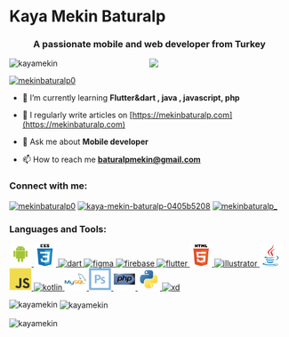# Kaya Mekin Baturalp

<h3 align="center">A passionate mobile and web developer from Turkey</h3>

<div style="width:100%; margin:0 auto;">

<img style="width:50%;" align="right" src="https://thumbs.gfycat.com/ExemplaryFairFeline-max-1mb.gif" >

</div>

<p align="left"> <img src="https://komarev.com/ghpvc/?username=kayamekin&label=Profile%20views&color=0e75b6&style=flat" alt="kayamekin" /> </p>

<p align="left"> <a href="https://twitter.com/mekinbaturalp0" target="blank"><img src="https://img.shields.io/twitter/follow/mekinbaturalp0?logo=twitter&style=for-the-badge" alt="mekinbaturalp0" /></a> </p>

- 🌱 I’m currently learning **Flutter&dart , java , javascript, php**

- 📝 I regularly write articles on [https://mekinbaturalp.com](https://mekinbaturalp.com)

- 💬 Ask me about **Mobile developer**

- 📫 How to reach me **baturalpmekin@gmail.com**

<h3 align="left">Connect with me:</h3>
<p align="left">
<a href="https://twitter.com/mekinbaturalp0" target="blank"><img align="center" src="https://raw.githubusercontent.com/rahuldkjain/github-profile-readme-generator/master/src/images/icons/Social/twitter.svg" alt="mekinbaturalp0" height="30" width="40" /></a>
<a href="https://linkedin.com/in/kaya-mekin-baturalp-0405b5208" target="blank"><img align="center" src="https://raw.githubusercontent.com/rahuldkjain/github-profile-readme-generator/master/src/images/icons/Social/linked-in-alt.svg" alt="kaya-mekin-baturalp-0405b5208" height="30" width="40" /></a>
<a href="https://instagram.com/mekinbaturalp_" target="blank"><img align="center" src="https://raw.githubusercontent.com/rahuldkjain/github-profile-readme-generator/master/src/images/icons/Social/instagram.svg" alt="mekinbaturalp_" height="30" width="40" /></a>
</p>

<h3 align="left">Languages and Tools:</h3>
<p align="left"> <a href="https://developer.android.com" target="_blank" rel="noreferrer"> <img src="https://raw.githubusercontent.com/devicons/devicon/master/icons/android/android-original-wordmark.svg" alt="android" width="40" height="40"/> </a> <a href="https://www.w3schools.com/css/" target="_blank" rel="noreferrer"> <img src="https://raw.githubusercontent.com/devicons/devicon/master/icons/css3/css3-original-wordmark.svg" alt="css3" width="40" height="40"/> </a> <a href="https://dart.dev" target="_blank" rel="noreferrer"> <img src="https://www.vectorlogo.zone/logos/dartlang/dartlang-icon.svg" alt="dart" width="40" height="40"/> </a> <a href="https://www.figma.com/" target="_blank" rel="noreferrer"> <img src="https://www.vectorlogo.zone/logos/figma/figma-icon.svg" alt="figma" width="40" height="40"/> </a> <a href="https://firebase.google.com/" target="_blank" rel="noreferrer"> <img src="https://www.vectorlogo.zone/logos/firebase/firebase-icon.svg" alt="firebase" width="40" height="40"/> </a> <a href="https://flutter.dev" target="_blank" rel="noreferrer"> <img src="https://www.vectorlogo.zone/logos/flutterio/flutterio-icon.svg" alt="flutter" width="40" height="40"/> </a> <a href="https://www.w3.org/html/" target="_blank" rel="noreferrer"> <img src="https://raw.githubusercontent.com/devicons/devicon/master/icons/html5/html5-original-wordmark.svg" alt="html5" width="40" height="40"/> </a> <a href="https://www.adobe.com/in/products/illustrator.html" target="_blank" rel="noreferrer"> <img src="https://www.vectorlogo.zone/logos/adobe_illustrator/adobe_illustrator-icon.svg" alt="illustrator" width="40" height="40"/> </a> <a href="https://www.java.com" target="_blank" rel="noreferrer"> <img src="https://raw.githubusercontent.com/devicons/devicon/master/icons/java/java-original.svg" alt="java" width="40" height="40"/> </a> <a href="https://developer.mozilla.org/en-US/docs/Web/JavaScript" target="_blank" rel="noreferrer"> <img src="https://raw.githubusercontent.com/devicons/devicon/master/icons/javascript/javascript-original.svg" alt="javascript" width="40" height="40"/> </a> <a href="https://kotlinlang.org" target="_blank" rel="noreferrer"> <img src="https://www.vectorlogo.zone/logos/kotlinlang/kotlinlang-icon.svg" alt="kotlin" width="40" height="40"/> </a> <a href="https://www.mysql.com/" target="_blank" rel="noreferrer"> <img src="https://raw.githubusercontent.com/devicons/devicon/master/icons/mysql/mysql-original-wordmark.svg" alt="mysql" width="40" height="40"/> </a> <a href="https://www.photoshop.com/en" target="_blank" rel="noreferrer"> <img src="https://raw.githubusercontent.com/devicons/devicon/master/icons/photoshop/photoshop-line.svg" alt="photoshop" width="40" height="40"/> </a> <a href="https://www.php.net" target="_blank" rel="noreferrer"> <img src="https://raw.githubusercontent.com/devicons/devicon/master/icons/php/php-original.svg" alt="php" width="40" height="40"/> </a> <a href="https://www.python.org" target="_blank" rel="noreferrer"> <img src="https://raw.githubusercontent.com/devicons/devicon/master/icons/python/python-original.svg" alt="python" width="40" height="40"/> </a> <a href="https://www.adobe.com/products/xd.html" target="_blank" rel="noreferrer"> <img src="https://cdn.worldvectorlogo.com/logos/adobe-xd.svg" alt="xd" width="40" height="40"/> </a> </p>

<div><p><img align="left" src="https://github-readme-stats.vercel.app/api/top-langs?username=kayamekin&show_icons=true&locale=en&layout=compact" alt="kayamekin" /></p>
</div>

<div>
<p>&nbsp;<img align="center" src="https://github-readme-stats.vercel.app/api?username=kayamekin&show_icons=true&locale=en" alt="kayamekin" /></p>
</div>

<div>
<p><img align="center" src="https://github-readme-streak-stats.herokuapp.com/?user=kayamekin&" alt="kayamekin" /></p>
</div>




















